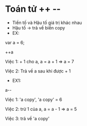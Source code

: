 # Toán tử ++ -- 

- Tiền tố và Hậu tố giá trị khác nhau
- Hậu tố -> trả về biến copy
- EX: 

var a = 6;

++a

Việc 1: + 1 cho a, a = a + 1 => a = 7

Việc 2: Trả về a sau khi được + 1 

- EX1:

 a--

Việc 1: 'a copy', 'a copy' = 6

Việc 2: trừ 1 của a, a = a - 1 => a = 5

Việc 3: trả về 'a copy'
